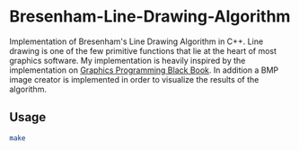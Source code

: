 # Bresenham-Line-Drawing-Algorithm
Implementation of Bresenham's Line Drawing Algorithm in C++.
Line drawing is one of the few primitive functions that lie 
at the heart of most graphics software. My implementation is
heavily inspired by the implementation on 
[Graphics Programming Black Book](https://www.amazon.com/Michael-Abrashs-Graphics-Programming-Special/dp/1576101746).
In addition a BMP image creator is implemented in order to
visualize the results of the algorithm.

## Usage
```bash
make
```
